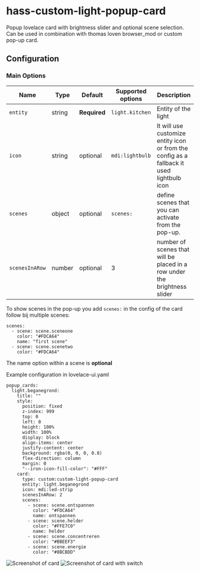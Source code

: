 # hass-custom-light-popup-card
Popup lovelace card with brightness slider and optional scene selection.
Can be used in combination with thomas loven browser_mod or custom pop-up card.


## Configuration

### Main Options

| Name | Type | Default | Supported options | Description |
| -------------- | ----------- | ------------ | ------------------------------------------------ | --------------------------------------------------------------------------------------------------------------------------------------------------------------------------------------------------------------------------------------------------------------------------------------------------------------------------------------------- |
| `entity` | string | **Required** | `light.kitchen` | Entity of the light |
| `icon` | string | optional | `mdi:lightbulb` | It will use customize entity icon or from the config as a fallback it used lightbulb icon |
| `scenes` | object | optional | `scenes:`  | define scenes that you can activate from the pop-up. |
| `scenesInARow` | number | optional | 3 | number of scenes that will be placed in a row under the brightness slider |

To show scenes in the pop-up you add `scenes:` in the config of the card follow bij multiple scenes:
```
scenes:
  - scene: scene.sceneone
    color: "#FDCA64"
    name: "first scene"
  - scene: scene.scenetwo
    color: "#FDCA64"
```
The name option within a scene is **optional**


Example configuration in lovelace-ui.yaml
```
popup_cards:
  light.beganegrond:
    title: ""
    style:
      position: fixed
      z-index: 999
      top: 0
      left: 0
      height: 100%
      width: 100%
      display: block
      align-items: center
      justify-content: center
      background: rgba(0, 0, 0, 0.8)
      flex-direction: column
      margin: 0
      "--iron-icon-fill-color": "#FFF"
    card:
      type: custom:custom-light-popup-card
      entity: light.beganegrond
      icon: mdi:led-strip
      scenesInARow: 2
      scenes:
        - scene: scene.ontspannen
          color: "#FDCA64"
          name: ontspannen
        - scene: scene.helder
          color: "#FFE7C0"
          name: helder
        - scene: scene.concentreren
          color: "#BBEEF3"
        - scene: scene.energie
          color: "#8BCBDD"
```

![Screenshot of card](https://github.com/DBuit/hass-custom-light-popup-card/blob/development/screenshot.png)
![Screenshot of card with switch](https://github.com/DBuit/hass-custom-light-popup-card/blob/development/screenshot-switch.png)

